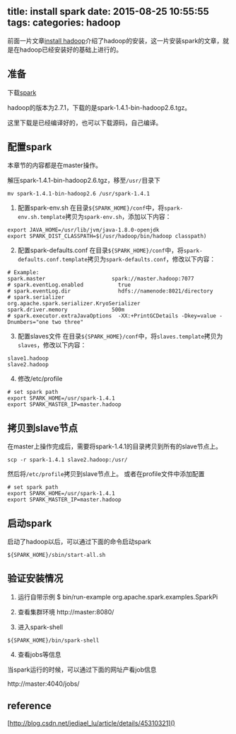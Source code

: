 title: install spark
date: 2015-08-25 10:55:55
tags:
categories: hadoop
---

前面一片文章[install hadoop](/2015/08/24/install-hadoop/)介绍了hadoop的安装，这一片安装spark的文章，就是在hadoop已经安装好的基础上进行的。

## 准备

下载[spark](http://spark.apache.org/downloads.html)

hadoop的版本为2.7.1，下载的是spark-1.4.1-bin-hadoop2.6.tgz。

这里下载是已经编译好的，也可以下载源码，自己编译。

<!-- more -->

## 配置spark
本章节的内容都是在master操作。

解压spark-1.4.1-bin-hadoop2.6.tgz，移至`/usr/`目录下
```
mv spark-1.4.1-bin-hadoop2.6 /usr/spark-1.4.1
```

1. 配置spark-env.sh
在目录`${SPARK_HOME}/conf`中，将`spark-env.sh.template`拷贝为`spark-env.sh`，添加以下内容：
```
export JAVA_HOME=/usr/lib/jvm/java-1.8.0-openjdk
export SPARK_DIST_CLASSPATH=$(/usr/hadoop/bin/hadoop classpath)
```

2. 配置spark-defaults.conf
在目录`${SPARK_HOME}/conf`中，将`spark-defaults.conf.template`拷贝为`spark-defaults.conf`，修改以下内容：
```
# Example:
spark.master                     spark://master.hadoop:7077
# spark.eventLog.enabled           true
# spark.eventLog.dir               hdfs://namenode:8021/directory
# spark.serializer                 org.apache.spark.serializer.KryoSerializer
spark.driver.memory              500m
# spark.executor.extraJavaOptions  -XX:+PrintGCDetails -Dkey=value -Dnumbers="one two three"
```

3. 配置slaves文件
在目录`${SPARK_HOME}/conf`中，将`slaves.template`拷贝为`slaves`，修改以下内容：
```
slave1.hadoop
slave2.hadoop
```

4. 修改/etc/profile
```
# set spark path
export SPARK_HOME=/usr/spark-1.4.1
export SPARK_MASTER_IP=master.hadoop
```

## 拷贝到slave节点
在master上操作完成后，需要将spark-1.4.1的目录拷贝到所有的slave节点上。
```
scp -r spark-1.4.1 slave2.hadoop:/usr/
```

然后将`/etc/profile`拷贝到slave节点上。
或者在profile文件中添加配置
```
# set spark path
export SPARK_HOME=/usr/spark-1.4.1
export SPARK_MASTER_IP=master.hadoop
```

## 启动spark
启动了hadoop以后，可以通过下面的命令启动spark
```
${SPARK_HOME}/sbin/start-all.sh
```

## 验证安装情况
1. 运行自带示例
$ bin/run-example  org.apache.spark.examples.SparkPi

2. 查看集群环境
http://master:8080/

3. 进入spark-shell
```
${SPARK_HOME}/bin/spark-shell
```

4. 查看jobs等信息

当spark运行的时候，可以通过下面的网址产看job信息

http://master:4040/jobs/

## reference

[http://blog.csdn.net/jediael_lu/article/details/45310321]()